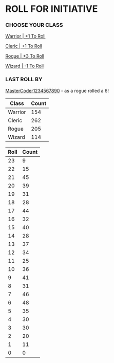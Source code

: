 # ROLL FOR INITIATIVE
### CHOOSE YOUR CLASS

[Warrior | +1 To Roll](https://github.com/benjaminsampica/benjaminsampica/issues/new?title=roll%7Cwarrior&body=Just+click+%27Submit+new+issue%27.)

[Cleric | +1 To Roll](https://github.com/benjaminsampica/benjaminsampica/issues/new?title=roll%7Ccleric&body=Just+click+%27Submit+new+issue%27.)

[Rogue | +3 To Roll](https://github.com/benjaminsampica/benjaminsampica/issues/new?title=roll%7Crogue&body=Just+click+%27Submit+new+issue%27.)

[Wizard | -1 To Roll](https://github.com/benjaminsampica/benjaminsampica/issues/new?title=roll%7Cwizard&body=Just+click+%27Submit+new+issue%27.)
### LAST ROLL BY
[MasterCoder1234567890](https://www.github.com/MasterCoder1234567890) - as a rogue rolled a 6!

|Class|Count|
|-|-|
|Warrior|154|
|Cleric|262|
|Rogue|205|
|Wizard|114|

|Roll|Count|
|-|-|
|23|9
|22|15
|21|45
|20|39
|19|31
|18|28
|17|44
|16|32
|15|40
|14|28
|13|37
|12|34
|11|25
|10|36
|9|41
|8|31
|7|46
|6|48
|5|35
|4|30
|3|30
|2|20
|1|11
|0|0
